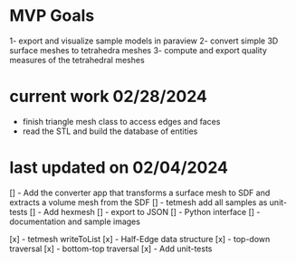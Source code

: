 # MVP Goals
1- export and visualize sample models in paraview
2- convert simple 3D surface meshes to tetrahedra meshes
3- compute and export quality measures of the tetrahedral meshes

# current work 02/28/2024
- finish triangle mesh class to access edges and faces
- read the STL and build the database of entities

# last updated on 02/04/2024
[] - Add the converter app that transforms a surface mesh to SDF and extracts a volume mesh from the SDF
[] - tetmesh add all samples as unit-tests
[] - Add hexmesh
[] - export to JSON
[] - Python interface
[] - documentation and sample images

[x] - tetmesh writeToList
[x] - Half-Edge data structure
[x] - top-down traversal
[x] - bottom-top traversal
[x] - Add unit-tests
